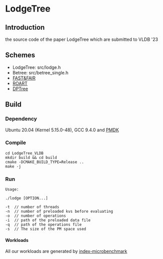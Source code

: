 # LodgeTree

## Introduction
the source code of the paper LodgeTree which are submitted to VLDB '23

## Schemes

- LodgeTree: src/lodge.h
- Betree: src/betree_single.h
- [FAST&FAIR](https://github.com/DICL/FAST_FAIR)
- [ROART](https://github.com/madsys-dev/ROART)
- [DPTree](https://github.com/zxjcarrot/DPTree-code)

## Build

### Dependency

Ubuntu 20.04 (Kernel 5.15.0-48), GCC 9.4.0 and [PMDK](https://pmem.io/pmdk/libpmemobj/)

### Compile

```
cd LodgeTree_VLDB
mkdir build && cd build
cmake -DCMAKE_BUILD_TYPE=Release .. 
make -j
```

### Run


```
Usage:

./lodge [OPTION...]

-t  // number of threads
-n  // number of preloaded kvs before evaluating
-o  // number of operations 
-i  // path of the preloaded data file 
-q  // path of the operations file
-s  // The size of the PM space used
```

#### Workloads

All our workloads are generated by [index-microbenchmark](https://github.com/wangziqi2016/index-microbench)

